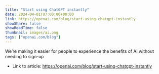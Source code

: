 ```yaml
---
title: "Start using ChatGPT instantly"
date: 2024-04-01T07:00:00+00:00
link: https://openai.com/blog/start-using-chatgpt-instantly
showShare: false
showReadTime: false
thumbnail: images/ai.png
tags: ["openai.com/blog"]
---
```

We’re making it easier for people to experience the benefits of AI without needing to sign-up

- Link to article: https://openai.com/blog/start-using-chatgpt-instantly